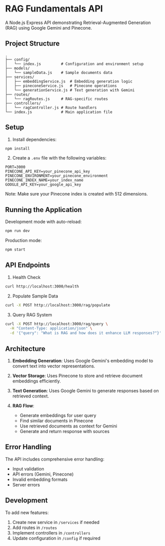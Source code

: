 # RAG Fundamentals API

A Node.js Express API demonstrating Retrieval-Augmented Generation (RAG) using Google Gemini and Pinecone.

## Project Structure

```
.
├── config/
│   └── index.js         # Configuration and environment setup
├── models/
│   └── sampleData.js    # Sample documents data
├── services/
│   ├── embeddingService.js  # Embedding generation logic
│   ├── pineconeService.js   # Pinecone operations
│   └── generationService.js # Text generation with Gemini
├── routes/
│   └── ragRoutes.js     # RAG-specific routes
├── controllers/
│   └── ragController.js # Route handlers
└── index.js             # Main application file
```

## Setup

1. Install dependencies:
```bash
npm install
```

2. Create a `.env` file with the following variables:
```
PORT=3000
PINECONE_API_KEY=your_pinecone_api_key
PINECONE_ENVIRONMENT=your_pinecone_environment
PINECONE_INDEX_NAME=your_index_name
GOOGLE_API_KEY=your_google_api_key
```

Note: Make sure your Pinecone index is created with 512 dimensions.

## Running the Application

Development mode with auto-reload:
```bash
npm run dev
```

Production mode:
```bash
npm start
```

## API Endpoints

1. Health Check
```bash
curl http://localhost:3000/health
```

2. Populate Sample Data
```bash
curl -X POST http://localhost:3000/rag/populate
```

3. Query RAG System
```bash
curl -X POST http://localhost:3000/rag/query \
  -H "Content-Type: application/json" \
  -d '{"query": "What is RAG and how does it enhance LLM responses?"}'
```

## Architecture

1. **Embedding Generation**: Uses Google Gemini's embedding model to convert text into vector representations.

2. **Vector Storage**: Uses Pinecone to store and retrieve document embeddings efficiently.

3. **Text Generation**: Uses Google Gemini to generate responses based on retrieved context.

4. **RAG Flow**:
   - Generate embeddings for user query
   - Find similar documents in Pinecone
   - Use retrieved documents as context for Gemini
   - Generate and return response with sources

## Error Handling

The API includes comprehensive error handling:
- Input validation
- API errors (Gemini, Pinecone)
- Invalid embedding formats
- Server errors

## Development

To add new features:
1. Create new service in `/services` if needed
2. Add routes in `/routes`
3. Implement controllers in `/controllers`
4. Update configuration in `/config` if required 